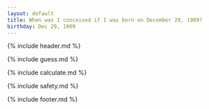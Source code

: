 ```yaml
---
layout: default
title: When was I conceived if I was born on December 29, 1909?
birthday: Dec 29, 1909
---
```


{% include header.md %}

{% include guess.md %}

{% include calculate.md %}

{% include safety.md %}

{% include footer.md %}



